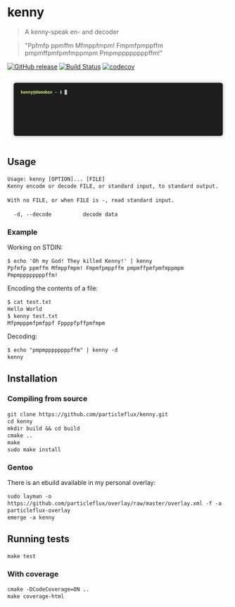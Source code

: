 # kenny

> A kenny-speak en- and decoder

> "Ppfmfp ppmffm Mfmppfmpm! Fmpmfpmppffm pmpmffpmfpmfmppmpm Pmpmppppppppffm!"

[![GitHub release](https://img.shields.io/github/release/particleflux/kenny.svg)](https://github.com/particleflux/kenny/releases)
[![Build Status](https://travis-ci.org/particleflux/kenny.svg?branch=master)](https://travis-ci.org/particleflux/kenny)
[![codecov](https://codecov.io/gh/particleflux/kenny/branch/master/graph/badge.svg)](https://codecov.io/gh/particleflux/kenny)


![](demo.gif)



## Usage

```
Usage: kenny [OPTION]... [FILE]
Kenny encode or decode FILE, or standard input, to standard output.

With no FILE, or when FILE is -, read standard input.

  -d, --decode          decode data
```

### Example

Working on STDIN:

```
$ echo 'Oh my God! They killed Kenny!' | kenny 
Ppfmfp ppmffm Mfmppfmpm! Fmpmfpmppffm pmpmffpmfpmfmppmpm Pmpmppppppppffm!
```

Encoding the contents of a file:

```
$ cat test.txt 
Hello World
$ kenny test.txt 
Mfpmpppmfpmfppf Fppppfpffpmfmpm
```

Decoding:

```
$ echo "pmpmppppppppffm" | kenny -d
kenny
```


## Installation

### Compiling from source

```
git clone https://github.com/particleflux/kenny.git
cd kenny
mkdir build && cd build
cmake ..
make
sudo make install
```

### Gentoo

There is an ebuild available in my personal overlay:

```
sudo layman -o https://github.com/particleflux/overlay/raw/master/overlay.xml -f -a particleflux-overlay
emerge -a kenny
```

## Running tests

```
make test
```

### With coverage

```
cmake -DCodeCoverage=ON ..
make coverage-html
```
